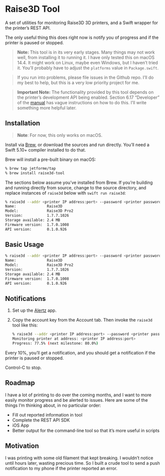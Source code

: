 # Raise3D Tool

A set of utilities for monitoring Raise3D 3D printers, and a Swift wrapper for the printer’s REST API.

The only useful thing this does right now is notify you of progress and if the printer is paused or
stopped.

> **Note:** This tool is in its very early stages. Many things may not work well, from installing it to running it. I have only tested this on macOS 14.4. It might work on Linux, maybe even Windows, but I haven’t tried it. You’ll probably have to adjust the `platforms` value in `Package.swift`.

> If you run into problems, please file issues in the Github repo. I’ll do my best to help, but this
is a very low priority project for me.

> **Important Note:** The functionality provided by this tool depends on the printer’s development
API being enabled. Section 6.17 “Developer” of the [manual](https://support.raise3d.com/tree.html?cid=17&sid=887) has vague instructions on how to do this. I’ll write something more helpful later.

## Installation

> **Note**: For now, this only works on macOS.

Install via [Brew](https://brew.sh), or download the sources and run directly. You’ll need a Swift 5.10+ compiler
installed to do that.

Brew will install a pre-built binary on macOS:

```bash
% brew tap jetforme/tap
% brew install raise3d-tool 
```

The sections below assume you’ve installed from Brew. If you’re building and running directly from source, change to the source directory, and replace instances of `raise3d` below with `swift run raise3d`:

```bash
% raise3d --addr <printer IP address:port> --password <printer password> info
Name:              Raise3D
Model:             Raise3D Pro2
Version:           1.7.7.1026
Storage available: 2.4 MB
Firmware version:  1.7.0.1008
API version:       0.1.0.926
```


## Basic Usage

```bash
% raise3d --addr <printer IP address:port> --password <printer password> info
Name:              Raise3D
Model:             Raise3D Pro2
Version:           1.7.7.1026
Storage available: 2.4 MB
Firmware version:  1.7.0.1008
API version:       0.1.0.926
```


## Notifications

1. Set up the [Alertz](https://alertzy.app) app.
2. Copy the account key from the Account tab. Then invoke the `raise3d` tool like this:

	```bash
	% raise3d --addr <printer IP address:port> --password <printer password> info
	Monitoring printer at address: <printer IP address:port>
	Progress: 77.5% (next milestone: 80.0%)
	```

Every 10%, you’ll get a notification, and you should get a notification if the printer is paused or stopped.

Control-C to stop.

## Roadmap

I have a lot of printing to do over the coming months, and I want to more easily monitor progress and be
alerted to issues. Here are some of the things I’m thinking about, in no particular order:

* Fill out reported information in tool
* Complete the REST API SDK
* iOS App
* Better output for the command-line tool so that it’s more useful in scripts


## Motivation

I was printing with some old filament that kept breaking. I wouldn’t notice until hours later, wasting
precious time. So I built a crude tool to send a push notification to my phone if the printer reported an
error.

